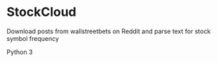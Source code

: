 # StockCloud
Download posts from wallstreetbets on Reddit and parse text for stock symbol frequency

Python 3
